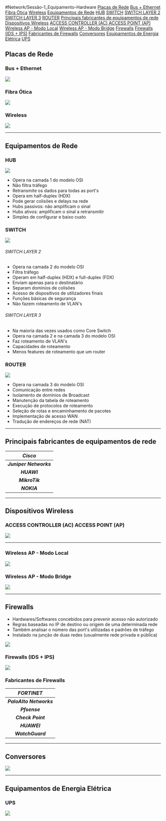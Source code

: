 #Network/Sessão-1_Equipamento-Hardware
[Placas de Rede](#Placas%20de%20Rede)
	[Bus + Ethernet](#Bus%20+%20Ethernet)
	[Fibra Ótica](#Fibra%20Ótica)
	[Wireless](#Wireless)
[Equipamentos de Rede](#Equipamentos%20de%20Rede)
	[HUB](#HUB)
	[SWITCH](#SWITCH)
		[SWITCH LAYER 2](#SWITCH%20LAYER%202)
		[SWITCH LAYER 3](#SWITCH%20LAYER%203)
	[ROUTER](#ROUTER)
[Principais fabricantes de equipamentos de rede](#Principais%20fabricantes%20de%20equipamentos%20de%20rede)
[Dispositivos Wireless](#Dispositivos%20Wireless)
	[ACCESS CONTROLLER (AC)                                                 ACCESS POINT (AP)](#ACCESS%20CONTROLLER%20(AC)%20ACCESS%20POINT%20(AP))
	[Wireless AP - Modo Local](#Wireless%20AP%20-%20Modo%20Local)
	[Wireless AP - Modo Bridge](#Wireless%20AP%20-%20Modo%20Bridge)
[Firewalls](#Firewalls)
	[Firewalls (IDS + IPS)](#Firewalls%20(IDS%20+%20IPS))
	[Fabricantes de Firewalls](#Fabricantes%20de%20Firewalls)
[Conversores](#Conversores)
[Equipamentos de Energia Elétrica](#Equipamentos%20de%20Energia%20Elétrica)
[UPS](#UPS)

## Placas de Rede

### Bus + Ethernet

![](Imagens/BUS%20+%20ETHERNET.png)

### Fibra Ótica

![](Imagens/FIBRA.png)

### Wireless

![](Imagens/WIRELESS.png)

---
## Equipamentos de Rede

### HUB

![](Imagens/HUB.png)

- Opera na camada 1 do modelo OSI
- Não filtra tráfego
- Retransmite os dados para todas as port's
- Opera em half-duplex (HDX)
- Pode gerar colisões e delays na rede
- Hubs passivos: não amplificam o sinal
- Hubs ativos: amplificam o sinal a retransmitir
- Simples de configurar e baixo custo

### SWITCH

![](Imagens/SWITCH.png)

###### SWITCH LAYER 2
- Opera na camada 2 do modelo OSI
- Filtra tráfego
- Operam em half-duplex (HDX) e full-duplex (FDX)
- Enviam apenas para o destinatário 
- Separam domínios de colisões 
- Acesso de dispositivos de utilizadores finais
- Funções básicas de segurança
- Não fazem roteamento de VLAN's

###### SWITCH LAYER 3
- Na maioria das vezes usados como Core Switch
- Opera na camada 2 e na camada 3 do modelo OSI
- Faz roteamento de VLAN's
- Capacidades de roteamento
- Menos features de roteamento que um router

### ROUTER

![](Imagens/ROUTER.png)

- Opera na camada 3 do modelo OSI
- Comunicação entre redes
- Isolamento de domínios de Broadcast
- Manutenção da tabela de roteamento
- Execução de protocolos de roteamento
- Seleção de rotas e encaminhamento de pacotes
- Implementação de acesso WAN
- Tradução de endereços de rede (NAT)

---
## Principais fabricantes de equipamentos de rede

|      ***Cisco***       |
| :------------------------: |
| ***Juniper Networks*** |
|      ***HUAWI***       |
|     ***MikroTik***     |
|      ***NOKIA***       |

---
## Dispositivos Wireless

### ACCESS CONTROLLER (AC)                                                 ACCESS POINT (AP)
![](Imagens/Dispositivos%20wireless.png)

---
### Wireless AP - Modo Local

![](Imagens/MODO%20LOCAL.png)

### Wireless AP - Modo Bridge

![](Imagens/MODO%20BRIDGE.png)

---
## Firewalls

- Hardwares/Softwares concebidos para prevenir acesso não autorizado
- Regras baseadas no IP de destino ou origem de uma determinada rede
- Também analisar o número das port's utilizadas e padrões de tráfego 
- Instalado na junção de duas redes (usualmente rede privada e pública)

![](Imagens/FIREWALL.png)

### Firewalls (IDS + IPS)

![](Imagens/FIREWALL%20IDS%20+%20IPS.png)

### Fabricantes de Firewalls

|     ***FORTINET***      |
| :---------------------: |
| ***PaloAlto Networks*** |
|      ***Pfsense***      |
|    ***Check Point***    |
|      ***HUAWEI***       |
|    ***WatchGuard***     |

---
## Conversores

![](Imagens/Conversores.png)

---
## Equipamentos de Energia Elétrica

### UPS

![](Imagens/UPS.png)
